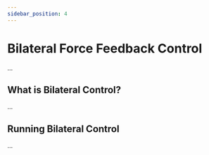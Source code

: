 ```yaml
---
sidebar_position: 4
---
```


# Bilateral Force Feedback Control

...

## What is Bilateral Control?

...

## Running Bilateral Control

...

